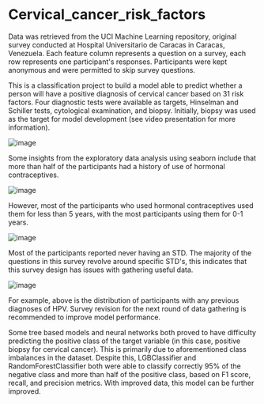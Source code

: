 # Cervical_cancer_risk_factors
Data was retrieved from the UCI Machine Learning repository, original survey conducted at Hospital Universitario de Caracas in Caracas, Venezuela. Each feature column represents a question on a survey, each row represents one participant's responses. Participants were kept anonymous and were permitted to skip survey questions. 

This is a classification project to build a model able to predict whether a person will have a positive diagnosis of cervical cancer based on 31 risk factors. Four diagnostic tests were available as targets, Hinselman and Schiller tests, cytological examination, and biopsy. Initially, biopsy was used as the target for model development (see video presentation for more information).

![image](https://user-images.githubusercontent.com/91214731/156416571-220ce538-7052-4082-986b-5ffb288c90c9.png)

Some insights from the exploratory data analysis using seaborn include that more than half of the participants had a history of use of hormonal contraceptives.

![image](https://user-images.githubusercontent.com/91214731/156416724-28caa324-6699-48a1-a8b0-7d172b744830.png)

However, most of the participants who used hormonal contraceptives used them for less than 5 years, with the most participants using them for 0-1 years.

![image](https://user-images.githubusercontent.com/91214731/156416914-29dedfb7-157f-4665-95a7-574f6c5820d8.png)

Most of the participants reported never having an STD. The majority of the questions in this survey revolve around specific STD's, this indicates that this survey design has issues with gathering useful data. 

![image](https://user-images.githubusercontent.com/91214731/156417643-3f466e4c-27f6-4fff-a468-2dadd0020df7.png)

For example, above is the distribution of participants with any previous diagnoses of HPV. Survey revision for the next round of data gathering is recommended to improve model performance.

Some tree based models and neural networks both proved to have difficulty predicting the positive class of the target variable (in this case, positive biopsy for cervical cancer). This is primarily due to aforementioned class imbalances in the dataset. Despite this, LGBClassifier and RandomForestClassifier both were able to classify correctly 95% of the negative class and more than half of the positive class, based on F1 score, recall, and precision metrics. With improved data, this model can be further improved.
